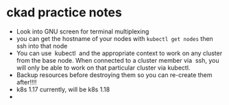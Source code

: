 # ckad practice notes

- Look into GNU screen for terminal multiplexing
- you can get the hostname of your nodes with `kubectl get nodes` then ssh into that node
- You can use ​ kubectl ​ and the appropriate context to work on any cluster from the base node.
When connected to a cluster member via ​ ssh​ , you will only be able to work on that particular
cluster via ​ kubectl.
- Backup resources before destroying them so you can re-create them after!!!!
- k8s 1.17 currently, will be k8s 1.18
- 
